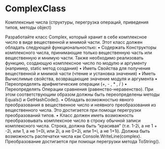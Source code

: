 # ComplexClass
Комплексные числа (структуры, перегрузка операций, приведения типов, методы object)

Разработайте класс Complex, который хранит в себе комплексное число в виде вещественной и мнимой части. Этот класс должен обладать следующей функциональностью:
•	Содержать Конструкторы комплексного числа, принимающие только вещественную часть или вещественную и мнимую части.
  Также необходимо реализовать функцию, создающую комплексное число по модулю и аргументу (например, static метод создания)
•	Иметь Свойства для получения вещественной и мнимой части (чтение и установка значения)
•	 Иметь Вычислимые свойства, возвращающие значение модуля и аргумента
•	Переопределять арифметические операции (+, - , * , / )
•	Переопределять Операции сравнения (равенство-неравенство). 
  При этом соответствующим образом должны быть переопределены методы Equals() и GetHashCode().
  •	Обладать возможностью явного преобразования в вещественное число и неявного преобразования из вещественного числа.
  Это достигается при помощи перегрузки преобразований типов.
•	Класс должен иметь возможность преобразовывать комплексное число в строку обычной записи комплексного числа. Строка, должна быть “красивая” (т.е. 1-2i,  а не 1 + -2i, или 1, а не 1+0i, или 2i, а не 0+2i, или 1+i, а не 1+1i). Должна быть возможность распечатки числа как Console.WriteLine(complex). Преобразование достигается при помощи перегрузки метода ToString().
